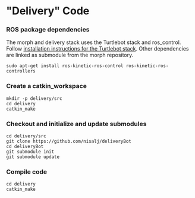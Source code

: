# "Delivery" Code


### ROS package dependencies
The morph and delivery stack uses the Turtlebot stack and ros_control. Follow [installation instructions for the Turtlebot stack](http://wiki.ros.org/turtlebot/Tutorials/indigo/Turtlebot%20Installation).
Other dependencies are linked as submodule from the morph repository.
```
sudo apt-get install ros-kinetic-ros-control ros-kinetic-ros-controllers
```

### Create a catkin_workspace
```
mkdir -p delivery/src
cd delivery
catkin_make
```

### Checkout and initialize and update submodules
```
cd delivery/src
git clone https://github.com/nisalj/deliveryBot
cd deliveryBot
git submodule init
git submodule update
```
### Compile code
```
cd delivery
catkin_make
```

